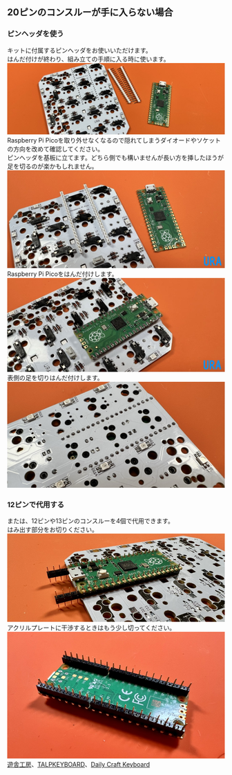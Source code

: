 ## 20ピンのコンスルーが手に入らない場合

### ピンヘッダを使う
キットに付属するピンヘッダをお使いいただけます。  
はんだ付けが終わり、組み立ての手順に入る時に使います。  
![](img/IMG_6040.JPEG) 
Raspberry Pi Picoを取り外せなくなるので隠れてしまうダイオードやソケットの方向を改めて確認してください。  
ピンヘッダを基板に立てます。どちら側でも構いませんが長い方を挿したほうが足を切るのが楽かもしれません。
![](img/IMG_6041.JPEG) 
Raspberry Pi Picoをはんだ付けします。
![](img/IMG_6042.JPEG) 
表側の足を切りはんだ付けします。
![](img/IMG_6044.JPEG) 

### 12ピンで代用する
または、12ピンや13ピンのコンスルーを4個で代用できます。  
はみ出す部分をお切りください。  
![](img/IMG_5639.jpg)  
アクリルプレートに干渉するときはもう少し切ってください。  
![](img/IMG_4937.jpg)  
[遊舎工房](https://shop.yushakobo.jp/products/31)、[TALPKEYBOARD](https://talpkeyboard.net/items/5e056626d790db16e2889233)、[Daily Craft Keyboard](https://shop.dailycraft.jp/products/conthrough)
